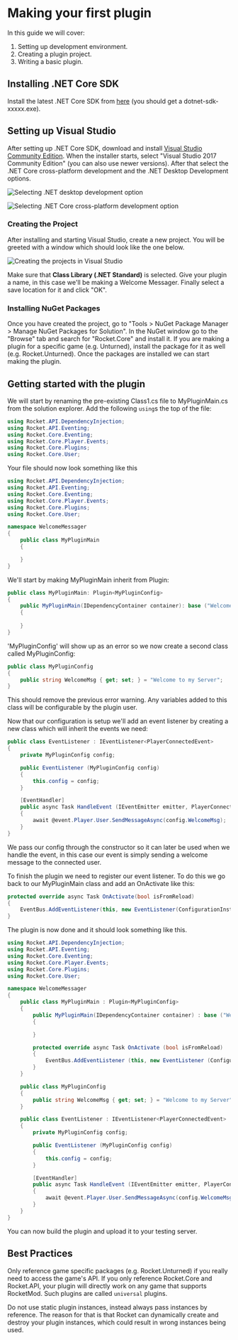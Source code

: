 # Making your first plugin

In this guide we will cover:

1. Setting up development environment.
2. Creating a plugin project.
3. Writing a basic plugin.

## Installing .NET Core SDK
Install the latest .NET Core SDK from [here](https://dotnet.microsoft.com/download/dotnet-core/2.2) (you should get a dotnet-sdk-xxxxx.exe).

## Setting up Visual Studio
After setting up .NET Core SDK, download and install [Visual Studio Community Edition](https://visualstudio.microsoft.com/vs/community/). When the installer starts, select "Visual Studio 2017 Community Edition" (you can also use newer versions). After that select the .NET Core cross-platform development and the .NET Desktop Development options.

![Selecting .NET desktop development option](https://docs.microsoft.com/en-us/visualstudio/install/media/vs2017-modify-workloads.png?view=vs-2017g)

![Selecting .NET Core cross-platform development option](https://static.packt-cdn.com/products/9781787281905/graphics/image_05_002.png)

### Creating the Project
After installing and starting Visual Studio, create a new project. You will be greeted with a window which should look like the one below.

![Creating the projects in Visual Studio](https://i.imgur.com/QyYj0Ny.png)

Make sure that **Class Library (.NET Standard)** is selected. Give your plugin a name, in this case we'll be making a Welcome Messager. Finally select a save location for it and click "OK".

### Installing NuGet Packages
Once you have created the project, go to "Tools > NuGet Package Manager > Manage NuGet Packages for Solution". In the NuGet window go to the "Browse" tab and search for "Rocket.Core" and install it. If you are making a plugin for a specific game (e.g. Unturned), install the package for it as well (e.g. Rocket.Unturned). Once the packages are installed we can start making the plugin.

## Getting started with the plugin
We will start by renaming the pre-existing Class1.cs file to MyPluginMain.cs from the solution explorer. Add the following `using`s the top of the file:
```csharp
using Rocket.API.DependencyInjection;
using Rocket.API.Eventing;
using Rocket.Core.Eventing;
using Rocket.Core.Player.Events;
using Rocket.Core.Plugins;
using Rocket.Core.User;
```

Your file should now look something like this
```csharp
using Rocket.API.DependencyInjection;
using Rocket.API.Eventing;
using Rocket.Core.Eventing;
using Rocket.Core.Player.Events;
using Rocket.Core.Plugins;
using Rocket.Core.User;

namespace WelcomeMessager
{
    public class MyPluginMain
    {

    }
}
```

We'll start by making MyPluginMain inherit from Plugin:
```csharp
public class MyPluginMain: Plugin<MyPluginConfig>
{
    public MyPluginMain(IDependencyContainer container): base ("Welcome Messager", container)
    {
	
    }
}
```

'MyPluginConfig' will show up as an error so we now create a second class called MyPluginConfig:
```csharp
public class MyPluginConfig
{
    public string WelcomeMsg { get; set; } = "Welcome to my Server";
}
```

This should remove the previous error warning. Any variables added to this class will be configurable by the plugin user.

Now that our configuration is setup we'll add an event listener by creating a new class which will inherit the events we need:

```csharp
public class EventListener : IEventListener<PlayerConnectedEvent>
{
    private MyPluginConfig config;

    public EventListener (MyPluginConfig config)
    {
        this.config = config;
    }

    [EventHandler]
    public async Task HandleEvent (IEventEmitter emitter, PlayerConnectedEvent @event)
    {
        await @event.Player.User.SendMessageAsync(config.WelcomeMsg);
    }
}
```

We pass our config through the constructor so it can later be used when we handle the event, in this case our event is simply sending a welcome message to the connected user.

To finish the plugin we need to register our event listener. To do this we go back to our MyPluginMain class and add an OnActivate like this:

```csharp
protected override async Task OnActivate(bool isFromReload)
{
    EventBus.AddEventListener(this, new EventListener(ConfigurationInstance));
}
```

The plugin is now done and it should look something like this.

```csharp
using Rocket.API.DependencyInjection;
using Rocket.API.Eventing;
using Rocket.Core.Eventing;
using Rocket.Core.Player.Events;
using Rocket.Core.Plugins;
using Rocket.Core.User;

namespace WelcomeMessager
{
    public class MyPluginMain : Plugin<MyPluginConfig>
    {
        public MyPluginMain(IDependencyContainer container) : base ("Welcome Messager", container)
        {

        }

        protected override async Task OnActivate (bool isFromReload)
        {
            EventBus.AddEventListener (this, new EventListener (ConfigurationInstance));
        }        
    }

    public class MyPluginConfig
    {
        public string WelcomeMsg { get; set; } = "Welcome to my Server";
    }

    public class EventListener : IEventListener<PlayerConnectedEvent>
    {
        private MyPluginConfig config;

        public EventListener (MyPluginConfig config)
        {
            this.config = config;
        }

        [EventHandler]
        public async Task HandleEvent (IEventEmitter emitter, PlayerConnectedEvent @event)
        {
            await @event.Player.User.SendMessageAsync(config.WelcomeMsg);
        }
    }
}
```

You can now build the plugin and upload it to your testing server.

## Best Practices
Only reference game specific packages (e.g. Rocket.Unturned) if you really need to access the game's API. If you only reference Rocket.Core and Rocket.API, your plugin will directly work on any game that supports RocketMod. Such plugins are called `universal` plugins.

Do not use static plugin instances, instead always pass instances by reference. The reason for that is that Rocket can dynamically create and destroy your plugin instances, which could result in wrong instances being used.